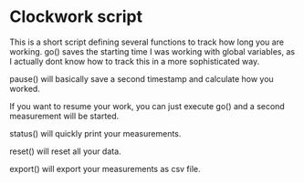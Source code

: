 <h1> Clockwork script </h1>

This is a short script defining several functions to track how long you are working.
go() saves the starting time
  I was working with global variables, as I actually dont know how to track this in a more sophisticated way.

pause() will basically save a second timestamp and calculate how you worked.

If you want to resume your work, you can just execute go() and a second measurement will be started.

status() will quickly print your measurements.

reset() will reset all your data.

export() will export your measurements as csv file.
